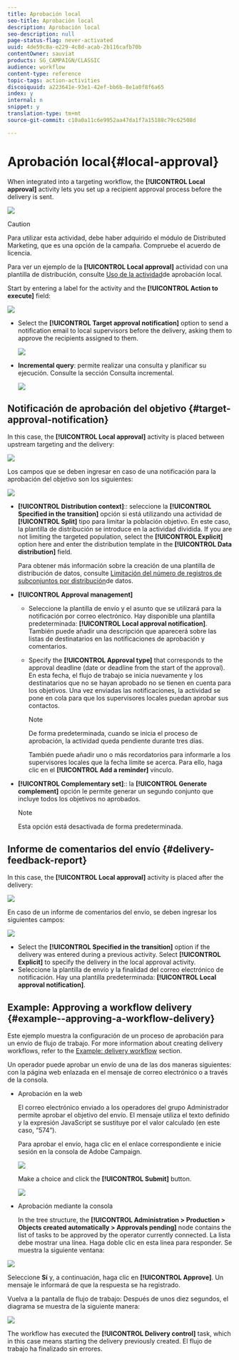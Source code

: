 ```yaml
---
title: Aprobación local
seo-title: Aprobación local
description: Aprobación local
seo-description: null
page-status-flag: never-activated
uuid: 4de59c8a-e229-4c8d-acab-2b116cafb70b
contentOwner: sauviat
products: SG_CAMPAIGN/CLASSIC
audience: workflow
content-type: reference
topic-tags: action-activities
discoiquuid: a223641e-93e1-42ef-bb6b-8e1a0f8f6a65
index: y
internal: n
snippet: y
translation-type: tm+mt
source-git-commit: c10a0a11c6e9952aa47da1f7a15188c79c62508d

---
```



# Aprobación local{#local-approval}

When integrated into a targeting workflow, the **[!UICONTROL Local approval]** activity lets you set up a recipient approval process before the delivery is sent.

![](assets/local_validation_0.png)

>[!CAUTION]
>
>Para utilizar esta actividad, debe haber adquirido el módulo de Distributed Marketing, que es una opción de la campaña. Compruebe el acuerdo de licencia.

Para ver un ejemplo de la **[!UICONTROL Local approval]** actividad con una plantilla de distribución, consulte [Uso de la actividad](../../workflow/using/using-the-local-approval-activity.md)de aprobación local.

Start by entering a label for the activity and the **[!UICONTROL Action to execute]** field:

![](assets/local_validation_1.png)

* Select the **[!UICONTROL Target approval notification]** option to send a notification email to local supervisors before the delivery, asking them to approve the recipients assigned to them.

   ![](assets/local_validation_intro_2.png)

* **Incremental query**: permite realizar una consulta y planificar su ejecución. Consulte la sección Consulta [](../../workflow/using/incremental-query.md) incremental.

   ![](assets/local_validation_intro_3.png)

## Notificación de aprobación del objetivo {#target-approval-notification}

In this case, the **[!UICONTROL Local approval]** activity is placed between upstream targeting and the delivery:

![](assets/local_validation_2.png)

Los campos que se deben ingresar en caso de una notificación para la aprobación del objetivo son los siguientes:

![](assets/local_validation_3.png)

* **[!UICONTROL Distribution context]**:: seleccione la **[!UICONTROL Specified in the transition]** opción si está utilizando una actividad de **[!UICONTROL Split]** tipo para limitar la población objetivo. En este caso, la plantilla de distribución se introduce en la actividad dividida. If you are not limiting the targeted population, select the **[!UICONTROL Explicit]** option here and enter the distribution template in the **[!UICONTROL Data distribution]** field.

   Para obtener más información sobre la creación de una plantilla de distribución de datos, consulte [Limitación del número de registros de subconjuntos por distribución](../../workflow/using/split.md#limiting-the-number-of-subset-records-per-data-distribution)de datos.

* **[!UICONTROL Approval management]**

   * Seleccione la plantilla de envío y el asunto que se utilizará para la notificación por correo electrónico. Hay disponible una plantilla predeterminada: **[!UICONTROL Local approval notification]**. También puede añadir una descripción que aparecerá sobre las listas de destinatarios en las notificaciones de aprobación y comentarios.
   * Specify the **[!UICONTROL Approval type]** that corresponds to the approval deadline (date or deadline from the start of the approval). En esta fecha, el flujo de trabajo se inicia nuevamente y los destinatarios que no se hayan aprobado no se tienen en cuenta para los objetivos. Una vez enviadas las notificaciones, la actividad se pone en cola para que los supervisores locales puedan aprobar sus contactos.

      >[!NOTE]
      >
      >De forma predeterminada, cuando se inicia el proceso de aprobación, la actividad queda pendiente durante tres días.

      También puede añadir uno o más recordatorios para informarle a los supervisores locales que la fecha límite se acerca. Para ello, haga clic en el **[!UICONTROL Add a reminder]** vínculo.

* **[!UICONTROL Complementary set]**:: la **[!UICONTROL Generate complement]** opción le permite generar un segundo conjunto que incluye todos los objetivos no aprobados.

   >[!NOTE]
   >
   >Esta opción está desactivada de forma predeterminada.

## Informe de comentarios del envío {#delivery-feedback-report}

In this case, the **[!UICONTROL Local approval]** activity is placed after the delivery:

![](assets/local_validation_4.png)

En caso de un informe de comentarios del envío, se deben ingresar los siguientes campos:

![](assets/local_validation_workflow_4.png)

* Select the **[!UICONTROL Specified in the transition]** option if the delivery was entered during a previous activity. Select **[!UICONTROL Explicit]** to specify the delivery in the local approval activity.
* Seleccione la plantilla de envío y la finalidad del correo electrónico de notificación. Hay una plantilla predeterminada: **[!UICONTROL Local approval notification]**.

## Example: Approving a workflow delivery {#example--approving-a-workflow-delivery}

Este ejemplo muestra la configuración de un proceso de aprobación para un envío de flujo de trabajo. For more information about creating delivery workflows, refer to the [Example: delivery workflow](../../workflow/using/delivery.md#example--delivery-workflow) section.

Un operador puede aprobar un envío de una de las dos maneras siguientes: con la página web enlazada en el mensaje de correo electrónico o a través de la consola.

* Aprobación en la web

   El correo electrónico enviado a los operadores del grupo Administrador permite aprobar el objetivo del envío. El mensaje utiliza el texto definido y la expresión JavaScript se sustituye por el valor calculado (en este caso, “574”).

   Para aprobar el envío, haga clic en el enlace correspondiente e inicie sesión en la consola de Adobe Campaign.

   ![](assets/new-workflow-valid-webaccess.png)

   Make a choice and click the **[!UICONTROL Submit]** button.

   ![](assets/new-workflow-valid-webaccess-confirm.png)

* Aprobación mediante la consola

   In the tree structure, the **[!UICONTROL Administration > Production > Objects created automatically > Approvals pending]** node contains the list of tasks to be approved by the operator currently connected. La lista debe mostrar una línea. Haga doble clic en esta línea para responder. Se muestra la siguiente ventana:

![](assets/new-workflow-7.png)

Seleccione **Sí** y, a continuación, haga clic en **[!UICONTROL Approve]**. Un mensaje le informará de que la respuesta se ha registrado.

Vuelva a la pantalla de flujo de trabajo: Después de unos diez segundos, el diagrama se muestra de la siguiente manera:

![](assets/new-workflow-8.png)

The workflow has executed the **[!UICONTROL Delivery control]** task, which in this case means starting the delivery previously created. El flujo de trabajo ha finalizado sin errores.
